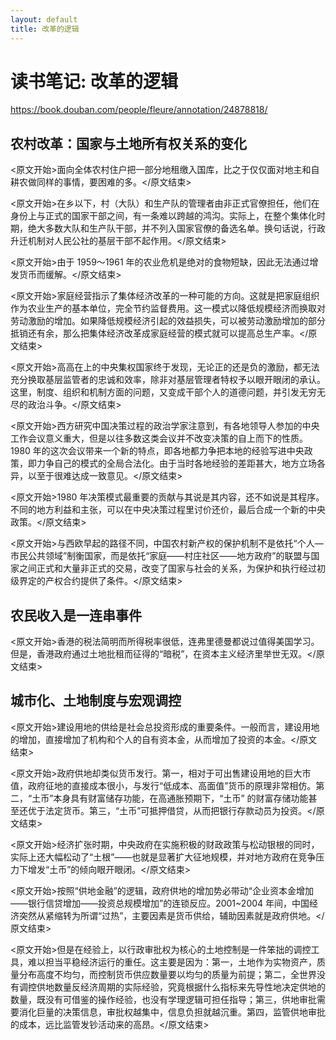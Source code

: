 ```yaml
---
layout: default
title: 改革的逻辑
---
```


# 读书笔记: 改革的逻辑

<https://book.douban.com/people/fleure/annotation/24878818/>
## 农村改革：国家与土地所有权关系的变化

<原文开始>面向全体农村住户把一部分地租缴入国库，比之于仅仅面对地主和自耕农做同样的事情，要困难的多。</原文结束>

<原文开始>在乡以下，村（大队）和生产队的管理者由非正式官僚担任，他们在身份上与正式的国家干部之间，有一条难以跨越的鸿沟。实际上，在整个集体化时期，绝大多数大队和生产队干部，并不列入国家官僚的备选名单。换句话说，行政升迁机制对人民公社的基层干部不起作用。</原文结束>

<原文开始>由于 1959～1961 年的农业危机是绝对的食物短缺，因此无法通过增发货币而缓解。</原文结束>

<原文开始>家庭经营指示了集体经济改革的一种可能的方向。这就是把家庭组织作为农业生产的基本单位，完全节约监督费用。这一模式以降低规模经济而换取对劳动激励的增加。如果降低规模经济引起的效益损失，可以被劳动激励增加的部分抵销还有余，那么把集体经济改革成家庭经营的模式就可以提高总生产率。</原文结束>

<原文开始>高高在上的中央集权国家终于发现，无论正的还是负的激励，都无法充分换取基层监管者的忠诚和效率，除非对基层管理者特权予以眼开眼闭的承认。这里，制度、组织和机制方面的问题，又变成干部个人的道德问题，并引发无穷无尽的政治斗争。</原文结束>

<原文开始>西方研究中国决策过程的政治学家注意到，有各地领导人参加的中央工作会议意义重大，但是以往多数这类会议并不改变决策的自上而下的性质。1980 年的这次会议带来一个新的特点，即各地都力争把本地的经验写进中央政策，即力争自己的模式的全局合法化。由于当时各地经验的差距甚大，地方立场各异，以至于很难达成一致意见。</原文结束>

<原文开始>1980 年决策模式最重要的贡献与其说是其内容，还不如说是其程序。不同的地方利益和主张，可以在中央决策过程里讨价还价，最后合成一个新的中央政策。</原文结束>

<原文开始>与西欧早起的路径不同，中国农村新产权的保护机制不是依托“个人—市民公共领域”制衡国家，而是依托“家庭——村庄社区——地方政府”的联盟与国家之间正式和大量非正式的交易，改变了国家与社会的关系，为保护和执行经过初级界定的产权合约提供了条件。</原文结束>
## 农民收入是一连串事件

<原文开始>香港的税法简明而所得税率很低，连弗里德曼都说过值得美国学习。但是，香港政府通过土地批租而征得的“暗税”，在资本主义经济里举世无双。</原文结束>
## 城市化、土地制度与宏观调控

<原文开始>建设用地的供给是社会总投资形成的重要条件。一般而言，建设用地的增加，直接增加了机构和个人的自有资本金，从而增加了投资的本金。</原文结束>

<原文开始>政府供地却类似货币发行。第一，相对于可出售建设用地的巨大市值，政府征地的直接成本很小，与发行“低成本、高面值”货币的原理非常相仿。第二，“土币”本身具有财富储存功能，在高通胀预期下，“土币” 的财富存储功能甚至还优于法定货币。第三，“土币”可抵押借贷，从而把银行存款动员为投资。</原文结束>

<原文开始>经济扩张时期，中央政府在实施积极的财政政策与松动银根的同时，实际上还大幅松动了“土根”——也就是显著扩大征地规模，并对地方政府在竞争压力下增发“土币”的倾向眼开眼闭。</原文结束>

<原文开始>按照“供地金融”的逻辑，政府供地的增加势必带动“企业资本金增加——银行信贷增加——投资总规模增加”的连锁反应。2001~2004 年间，中国经济突然从紧缩转为所谓“过热”，主要因素是货币供给，辅助因素就是政府供地。</原文结束>

<原文开始>但是在经验上，以行政审批权为核心的土地控制是一件笨拙的调控工具，难以担当平稳经济运行的重任。这主要是因为：第一，土地作为实物资产，质量分布高度不均匀，而控制货币供应数量要以均匀的质量为前提；第二，全世界没有调控供地数量反经济周期的实际经验，究竟根据什么指标来先导性地决定供地的数量，既没有可借鉴的操作经验，也没有学理逻辑可担任指导；第三，供地审批需要消化巨量的决策信息，审批权越集中，信息负担就越沉重。第四，监管供地审批的成本，远比监管发钞活动来的高昂。</原文结束>